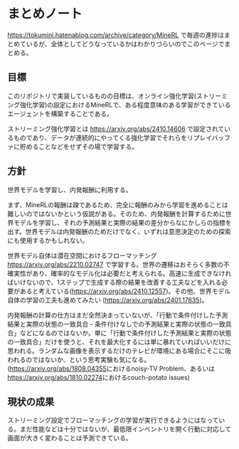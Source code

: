# まとめノート

<https://tokumini.hatenablog.com/archive/category/MineRL> で毎週の進捗はまとめているが、全体としてどうなっているかはわかりづらいのでこのページでまとめる。

## 目標

このリポジトリで実装しているものの目標は、オンライン強化学習(ストリーミング強化学習)の設定におけるMineRLで、ある程度意味のある学習ができているエージェントを構築することである。

ストリーミング強化学習とは <https://arxiv.org/abs/2410.14606> で設定されているものであり、データが連続的にやってくる強化学習でそれらをリプレイバッファに貯めることなどをせずその場で学習する。

## 方針

世界モデルを学習し、内発報酬に利用する。

まず、MineRLの報酬は疎であるため、完全に報酬のみから学習を進めることは難しいのではないかという仮説がある。そのため、内発報酬を計算するために世界モデルを学習し、それの予測結果と実際の結果の差分からなにかしらの指標を出す。世界モデルは内発報酬のためだけでなく、いずれは意思決定のための探索にも使用するかもしれない。

世界モデル自体は潜在空間におけるフローマッチング <https://arxiv.org/abs/2210.02747> で学習する。世界の遷移はおそらく多数の不確実性があり、確率的なモデル化は必要だと考えられる。高速に生成できなければいけないので、1ステップで生成する際の結果を改善する工夫などを入れる必要があると考えている(<https://arxiv.org/abs/2410.12557>)。その他、世界モデル自体の学習の工夫も進めてみたい (<https://arxiv.org/abs/2401.17835>)。

内発報酬の計算の仕方はまだ全然決まっていないが、「行動で条件付けした予測結果と実際の状態の一致具合 - 条件付けなしでの予測結果と実際の状態の一致具合」などになるのではないか。単に「行動で条件付けした予測結果と実際の状態の一致具合」だけを使うと、それを最大化するには単に暴れていればいいだけに思われる。ランダムな画像を表示するだけのテレビが環境にある場合にそこに吸われるのではないか、という思考実験も気になる。(<https://arxiv.org/abs/1808.04355>におけるnoisy-TV Problem、あるいは<https://arxiv.org/abs/1810.02274>におけるcouch-potato issues)

## 現状の成果

ストリーミング設定でフローマッチングの学習が実行できるようにはなっている。まだ性能などは十分ではないが、最低限インベントリを開く行動に対応して画面が大きく変わることは予測できている。
